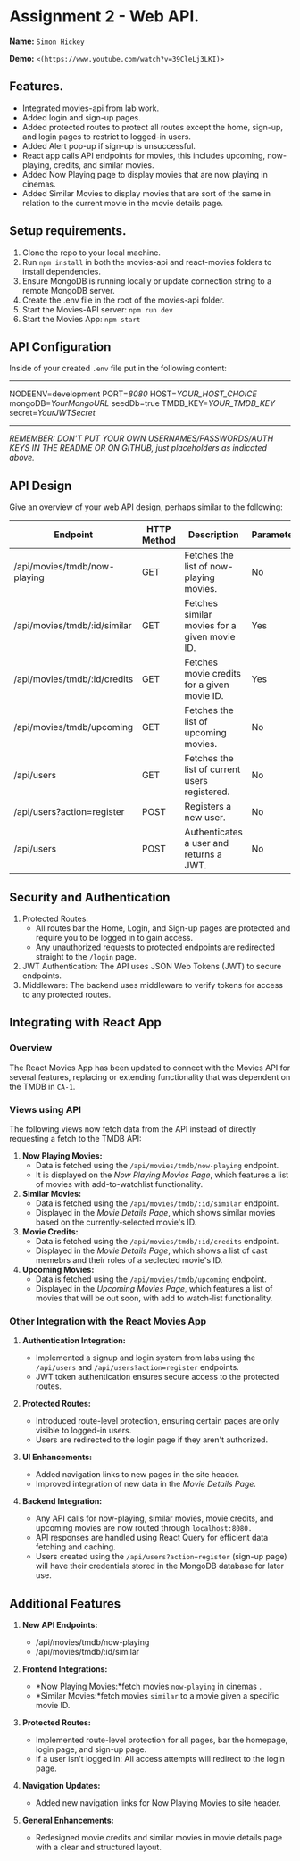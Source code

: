 # Assignment 2 - Web API.

__Name:__ `Simon Hickey`

__Demo:__ `<(https://www.youtube.com/watch?v=39CleLj3LKI)>`

## Features.
 
 + Integrated movies-api from lab work.
 + Added login and sign-up pages.
 + Added protected routes to protect all routes except the home, sign-up, and login pages to restrict to logged-in users. 
 + Added Alert pop-up if sign-up is unsuccessful.
 + React app calls API endpoints for movies, this includes upcoming, now-playing, credits, and similar movies.
 + Added Now Playing page to display movies that are now playing in cinemas.
 + Added Similar Movies to display movies that are sort of the same in relation to the current movie in the movie details page.

## Setup requirements.

1. Clone the repo to your local machine.
2. Run `npm install` in both the movies-api and react-movies folders to install dependencies.
3. Ensure MongoDB is running locally or update connection string to a remote MongoDB server.
4. Create the .env file in the root of the movies-api folder.
5. Start the Movies-API server: `npm run dev`
6. Start the Movies App: `npm start`

## API Configuration

Inside of your created `.env` file put in the following content:
______________________
NODEENV=development
PORT=*8080*
HOST=*YOUR_HOST_CHOICE*
mongoDB=*YourMongoURL*
seedDb=true
TMDB_KEY=*YOUR_TMDB_KEY*
secret=*YourJWTSecret*
______________________

*REMEMBER: DON'T PUT YOUR OWN USERNAMES/PASSWORDS/AUTH KEYS IN THE README OR ON GITHUB, just placeholders as indicated above.*

## API Design
Give an overview of your web API design, perhaps similar to the following: 

| Endpoint                      | HTTP Method | Description                                         | Parameterized? |
|-------------------------------|-------------|-----------------------------------------------------|----------------|
| /api/movies/tmdb/now-playing  | GET         | Fetches the list of now-playing movies.             | No             |
| /api/movies/tmdb/:id/similar  | GET         | Fetches similar movies for a given movie ID.        | Yes            |
| /api/movies/tmdb/:id/credits  | GET         | Fetches movie credits for a given movie ID.         | Yes            |
| /api/movies/tmdb/upcoming     | GET         | Fetches the list of upcoming movies.                | No             |
| /api/users                    | GET         | Fetches the list of current users registered.       | No             |
| /api/users?action=register    | POST        | Registers a new user.                               | No             |
| /api/users                    | POST        | Authenticates a user and returns a JWT.             | No             |

## Security and Authentication

1. Protected Routes:
    - All routes bar the Home, Login, and Sign-up pages are protected and require you to be logged in to gain access.
    - Any unauthorized requests to protected endpoints are redirected straight to the `/login` page.
2. JWT Authentication: The API uses JSON Web Tokens (JWT) to secure endpoints.
3. Middleware: The backend uses middleware to verify tokens for access to any protected routes.

## Integrating with React App

### Overview

The React Movies App has been updated to connect with the Movies API for several features, replacing or extending functionality that was dependent on the TMDB in `CA-1`.

### Views using API

The following views now fetch data from the API instead of directly requesting a fetch to the TMDB API:

1. __Now Playing Movies:__
    - Data is fetched using the `/api/movies/tmdb/now-playing` endpoint.
    - It is displayed on the *Now Playing Movies Page*, which features a list of movies with add-to-watchlist functionality.
2. __Similar Movies:__
    - Data is fetched using the `/api/movies/tmdb/:id/similar` endpoint.
    - Displayed in the *Movie Details Page*, which shows similar movies based on the currently-selected movie's ID.
3. __Movie Credits:__
    - Data is fetched using the `/api/movies/tmdb/:id/credits` endpoint.
    - Displayed in the *Movie Details Page*, which shows a list of cast memebrs and their roles of a seclected movie's ID.
4. __Upcoming Movies:__
    - Data is fetched using the `/api/movies/tmdb/upcoming` endpoint.
    - Displayed in the *Upcoming Movies Page*, which features a list of movies that will be out soon, with add to watch-list functionality.

### Other Integration with the React Movies App

1. __Authentication Integration:__
    - Implemented a signup and login system from labs using the `/api/users` and `/api/users?action=register` endpoints.
    - JWT token authentication ensures secure access to the protected routes.

2. __Protected Routes:__
    - Introduced route-level protection, ensuring certain pages are only visible to logged-in users.
    - Users are redirected to the login page if they aren't authorized.

3. __UI Enhancements:__
    - Added navigation links to new pages in the site header.
    - Improved integration of new data in the *Movie Details Page.*

4. __Backend Integration:__
    - Any API calls for now-playing, similar movies, movie credits, and upcoming movies are now routed through `localhost:8080.`
    - API responses are handled using React Query for efficient data fetching and caching.
    - Users created using the `/api/users?action=register` (sign-up page) will have their credentials stored in the MongoDB database for later use.

## Additional Features

1. __New API Endpoints:__
    - /api/movies/tmdb/now-playing
    - /api/movies/tmdb/:id/similar

2. __Frontend Integrations:__
    - *Now Playing Movies:*fetch movies `now-playing` in cinemas .
    - *Similar Movies:*fetch movies `similar` to a movie given a specific movie ID.

3. __Protected Routes:__
    - Implemented route-level protection for all pages, bar the homepage, login page, and sign-up page.
    - If a user isn't logged in: All access attempts will redirect to the login page.

4. __Navigation Updates:__
    - Added new navigation links for Now Playing Movies to site header.

5. __General Enhancements:__
    - Redesigned movie credits and similar movies in movie details page with a clear and structured layout.